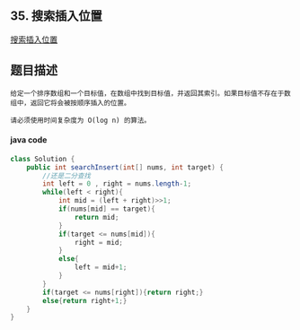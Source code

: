 ## 35. 搜索插入位置

[ 搜索插入位置](https://leetcode.cn/problems/search-insert-position/)



## 题目描述

```
给定一个排序数组和一个目标值，在数组中找到目标值，并返回其索引。如果目标值不存在于数组中，返回它将会被按顺序插入的位置。

请必须使用时间复杂度为 O(log n) 的算法。
```



#### java code

```java
class Solution {
    public int searchInsert(int[] nums, int target) {
        //还是二分查找
        int left = 0 , right = nums.length-1;
        while(left < right){
            int mid = (left + right)>>1;
            if(nums[mid] == target){
                return mid;
            }
            if(target <= nums[mid]){
                right = mid;
            }
            else{
                left = mid+1;
            }
        }
        if(target <= nums[right]){return right;}
        else{return right+1;}
    }
}
```

